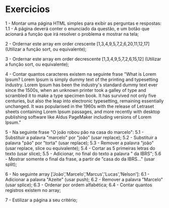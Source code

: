 # Exercicios

1 - Montar uma página HTML simples para exibir as perguntas e respostas:
  1.1 - A página deverá conter o enunciado da questão, e um botão que acionará a função que irá resolver o problema e mostrar na tela;

2 - Ordernar este array em order crescente [1,3,4,9,5,7,2,6,20,11,12,17] (Utilizar a função sort, ou equivalente);

3 - Ordernar este array em order decrescente [1,3,4,9,5,7,2,6,15,12] (Utilizar a função sort, ou equivalente);

4 - Contar quantos caracteres existem na seguinte frase
    "What is Lorem Ipsum? Lorem Ipsum is simply dummy text of the printing and typesetting industry.
    Lorem Ipsum has been the industry's standard dummy text ever since the 1500s,
    when an unknown printer took a galley of type and scrambled it to make a type specimen book.
    It has survived not only five centuries, but also the leap into electronic typesetting, remaining essentially unchanged.
    It was popularised in the 1960s with the release of Letraset sheets containing Lorem Ipsum passages,
    and more recently with desktop publishing software like Aldus PageMaker including versions of Lorem Ipsum."

5 - Na seguinte frase "O joão robou pão na casa do marcelo":
  5.1 - Substituir a palavra "marcelo" por "joão" (usar replace);
  5.2 - Substituir a palavra "pão" por "torta" (usar replace);
  5.3 - Remover a palavra "joão" (usar replace, slice ou equivalente);
  5.4 - Cortar as 5 primeiras letras do texto (usar slice);
  5.5 - Adicionar, no final do texto a palavra " da IBRS";
  5.6 - Mostrar somente o final da frase, a partir de "casa do da IBRS..." (usar split);

6 - No seguinte array ['João','Marcelo','Marcus','Lucas','Nelson']:
  6.1 - Adicionar a palavra "Azeite" (usar push);
  6.2 - Remover a palavra "Marcelo" (usar splice);
  6.3 - Ordenar por ordem alfabética;
  6.4 - Contar quantos registros existem no array;

7 - Estilizar a página a seu critério;
